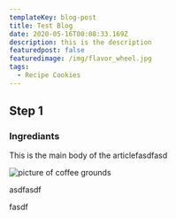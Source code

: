 ```yaml
---
templateKey: blog-post
title: Test Blog
date: 2020-05-16T00:08:33.169Z
description: this is the description
featuredpost: false
featuredimage: /img/flavor_wheel.jpg
tags:
  - Recipe Cookies
---
```

## Step 1

### Ingrediants



This is the main body of the articlefasdfasd

![picture of coffee grounds](/img/blog-index.jpg "Coffee Grounds")

asdfasdf

fasdf
